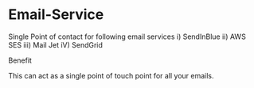 # Email-Service
Single Point of contact for following email services
i) SendInBlue
ii) AWS SES
iii) Mail Jet
iV) SendGrid

Benefit

This can act as a single point of touch point for all your emails.
